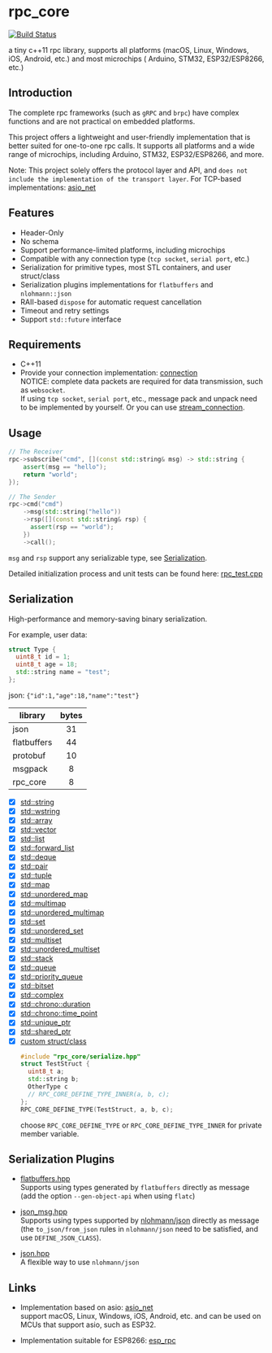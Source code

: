 # rpc_core

[![Build Status](https://github.com/shuai132/rpc_core/workflows/build/badge.svg)](https://github.com/shuai132/rpc_core/actions?workflow=build)

a tiny c++11 rpc library, supports all platforms (macOS, Linux, Windows, iOS, Android, etc.) and most microchips (
Arduino, STM32, ESP32/ESP8266, etc.)

## Introduction

The complete rpc frameworks (such as `gRPC` and `brpc`) have complex functions
and are not practical on embedded platforms.

This project offers a lightweight and user-friendly implementation that is better suited for one-to-one rpc calls.
It supports all platforms and a wide range of microchips, including Arduino, STM32, ESP32/ESP8266, and more.

Note:
This project solely offers the protocol layer and API,
and `does not include the implementation of the transport layer`.
For TCP-based implementations: [asio_net](https://github.com/shuai132/asio_net)

## Features

* Header-Only
* No schema
* Support performance-limited platforms, including microchips
* Compatible with any connection type (`tcp socket`, `serial port`, etc.)
* Serialization for primitive types, most STL containers, and user struct/class
* Serialization plugins implementations for `flatbuffers` and `nlohmann::json`
* RAII-based `dispose` for automatic request cancellation
* Timeout and retry settings
* Support `std::future` interface

## Requirements

* C++11
* Provide your connection implementation: [connection](include/rpc_core/connection.hpp)  
  NOTICE: complete data packets are required for data transmission, such as `websocket`.  
  If using `tcp socket`, `serial port`, etc., message pack and unpack need to be implemented by yourself.
  Or you can use [stream_connection](include/rpc_core/connection.hpp).

## Usage

```c++
// The Receiver
rpc->subscribe("cmd", [](const std::string& msg) -> std::string {
    assert(msg == "hello");
    return "world";
});

// The Sender
rpc->cmd("cmd")
    ->msg(std::string("hello"))
    ->rsp([](const std::string& rsp) {
      assert(rsp == "world");
    })
    ->call();
```

`msg` and `rsp` support any serializable type, see [Serialization](#Serialization).

Detailed initialization process and unit tests can be found here: [rpc_test.cpp](test/test_rpc.cpp)

## Serialization

High-performance and memory-saving binary serialization.

For example, user data:

```c++
struct Type {
  uint8_t id = 1;
  uint8_t age = 18;
  std::string name = "test";
};
```

json: `{"id":1,"age":18,"name":"test"}`

| library     | bytes |
|-------------|:-----:|
| json        |  31   |
| flatbuffers |  44   |
| protobuf    |  10   |
| msgpack     |   8   |
| rpc_core    |   8   |

- [x] [std::string](https://en.cppreference.com/w/cpp/string/basic_string)
- [x] [std::wstring](https://en.cppreference.com/w/cpp/string/basic_string)
- [x] [std::array](https://en.cppreference.com/w/cpp/container/array)
- [x] [std::vector](https://en.cppreference.com/w/cpp/container/vector)
- [x] [std::list](https://en.cppreference.com/w/cpp/container/list)
- [x] [std::forward_list](https://en.cppreference.com/w/cpp/container/forward_list)
- [x] [std::deque](https://en.cppreference.com/w/cpp/container/deque)
- [x] [std::pair](https://en.cppreference.com/w/cpp/utility/pair)
- [x] [std::tuple](https://en.cppreference.com/w/cpp/utility/tuple)
- [x] [std::map](https://en.cppreference.com/w/cpp/container/map)
- [x] [std::unordered_map](https://en.cppreference.com/w/cpp/container/unordered_map)
- [x] [std::multimap](https://en.cppreference.com/w/cpp/container/multimap)
- [x] [std::unordered_multimap](https://en.cppreference.com/w/cpp/container/unordered_multimap)
- [x] [std::set](https://en.cppreference.com/w/cpp/container/set)
- [x] [std::unordered_set](https://en.cppreference.com/w/cpp/container/unordered_set)
- [x] [std::multiset](https://en.cppreference.com/w/cpp/container/multiset)
- [x] [std::unordered_multiset](https://en.cppreference.com/w/cpp/container/unordered_multiset)
- [x] [std::stack](https://en.cppreference.com/w/cpp/container/stack)
- [x] [std::queue](https://en.cppreference.com/w/cpp/container/queue)
- [x] [std::priority_queue](https://en.cppreference.com/w/cpp/container/priority_queue)
- [x] [std::bitset](https://en.cppreference.com/w/cpp/utility/bitset)
- [x] [std::complex](https://en.cppreference.com/w/cpp/numeric/complex)
- [x] [std::chrono::duration](https://en.cppreference.com/w/cpp/chrono/duration)
- [x] [std::chrono::time_point](https://en.cppreference.com/w/cpp/chrono/time_point)
- [x] [std::unique_ptr](https://en.cppreference.com/w/cpp/memory/unique_ptr)
- [x] [std::shared_ptr](https://en.cppreference.com/w/cpp/memory/shared_ptr)
- [x] [custom struct/class](test/serialize/CustomType.h)
  ```c++
  #include "rpc_core/serialize.hpp"
  struct TestStruct {
    uint8_t a;
    std::string b;
    OtherType c
    // RPC_CORE_DEFINE_TYPE_INNER(a, b, c);
  };
  RPC_CORE_DEFINE_TYPE(TestStruct, a, b, c);
  ```
  choose `RPC_CORE_DEFINE_TYPE` or `RPC_CORE_DEFINE_TYPE_INNER` for private member variable.

## Serialization Plugins

* [flatbuffers.hpp](include/rpc_core/plugin/flatbuffers.hpp)  
  Supports using types generated by `flatbuffers` directly as message  
  (add the option `--gen-object-api` when using `flatc`)


* [json_msg.hpp](include/rpc_core/plugin/json_msg.hpp)  
  Supports using types supported by [nlohmann/json](https://github.com/nlohmann/json) directly as message  
  (the `to_json/from_json` rules in `nlohmann/json` need to be satisfied, and use `DEFINE_JSON_CLASS`).


* [json.hpp](include/rpc_core/plugin/json.hpp)  
  A flexible way to use `nlohmann/json`

## Links

* Implementation based on asio: [asio_net](https://github.com/shuai132/asio_net)  
  support macOS, Linux, Windows, iOS, Android, etc. and can be used on MCUs that support asio, such as ESP32.


* Implementation suitable for ESP8266: [esp_rpc](https://github.com/shuai132/esp_rpc)
